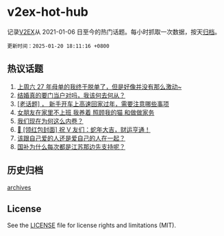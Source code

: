 # v2ex-hot-hub

 记录[V2EX](https://www.v2ex.com/)从 2021-01-06 日至今的热门话题。每小时抓取一次数据，按天[归档](archives)。

`更新时间：2025-01-20 18:11:16 +0800`

## 热议话题

1. [上周六 27 年母单的我终于脱单了，但是好像并没有那么激动~](https://www.v2ex.com/t/1106352)
1. [结婚真的要门当户对吗，我该何去何从？](https://www.v2ex.com/t/1106344)
1. [[老话题] ， 新手开车上高速回家过年，需要注意哪些事项](https://www.v2ex.com/t/1106393)
1. [女朋友在家里不上班 我养着 照顾我的猫 和做做家务](https://www.v2ex.com/t/1106465)
1. [我们现在为何这么内卷？](https://www.v2ex.com/t/1106453)
1. [🧧 [领红包封面] 祝 V 友们：蛇年大吉，财运亨通！](https://www.v2ex.com/t/1106447)
1. [该跟自己爱的人还是爱自己的人在一起？](https://www.v2ex.com/t/1106367)
1. [国补为什么每次都是江苏那边先支持呢？](https://www.v2ex.com/t/1106357)

## 历史归档

[archives](archives)

## License

See the [LICENSE](LICENSE) file for license rights and limitations (MIT).
